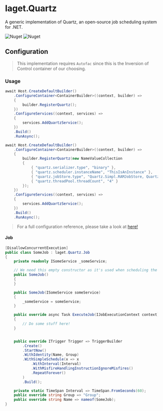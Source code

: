 ﻿# laget.Quartz
A generic implementation of Quartz, an open-source job scheduling system for .NET.

![Nuget](https://img.shields.io/nuget/v/laget.Quartz)
![Nuget](https://img.shields.io/nuget/dt/laget.Quartz)

## Configuration
> This implementation requires `Autofac` since this is the Inversion of Control container of our choosing.

### Usage
```c#
await Host.CreateDefaultBuilder()
    .ConfigureContainer<ContainerBuilder>((context, builder) =>
    {
        builder.RegisterQuartz();
    })
    .ConfigureServices((context, services) =>
    {
        services.AddQuartzService();
    })
    .Build()
    .RunAsync();
```
```c#
await Host.CreateDefaultBuilder()
    .ConfigureContainer<ContainerBuilder>((context, builder) =>
    {
        builder.RegisterQuartz(new NameValueCollection
        {
            { "quartz.serializer.type", "binary" },
            { "quartz.scheduler.instanceName", "ThisIsAnInstance" },
            { "quartz.jobStore.type", "Quartz.Simpl.RAMJobStore, Quartz" },
            { "quartz.threadPool.threadCount", "4" }
        });
    })
    .ConfigureServices((context, services) =>
    {
        services.AddQuartzService();
    })
    .Build()
    .RunAsync();
```

> For a full configuration reference, please take a look at [here!](https://www.quartz-scheduler.net/documentation/quartz-3.x/configuration/reference.html#main-configuration)

#### Job
```c#
[DisallowConcurrentExecution]
public class SomeJob : laget.Quartz.Job
{
    private readonly ISomeService _someService;

    // We need this empty constructor as it's used when scheduling the job
    public SomeJob()
    {
    }

    public SomeJob(ISomeService someService)
    {
        _someService = someService;
    }

    public override async Task ExecuteJob(IJobExecutionContext context)
    {
        // Do some stuff here!
    }


    public override ITrigger Trigger => TriggerBuilder
        .Create()
        .StartNow()
        .WithIdentity(Name, Group)
        .WithSimpleSchedule(x => x
            .WithInterval(Interval)
            .WithMisfireHandlingInstructionIgnoreMisfires()
            .RepeatForever()
        )
        .Build();

    private static TimeSpan Interval => TimeSpan.FromSeconds(60);
    public override string Group => "Group";
    public override string Name => nameof(SomeJob);
}
```
